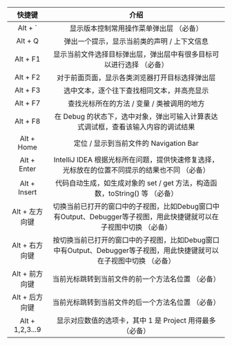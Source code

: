 | 快捷键                                          | 介绍                                                                                                                 |
|:--------------------:|:-------------------------------------------------------------------------:|
| Alt + `|显示版本控制常用操作菜单弹出层 （必备） |                                                                                                                      |
| Alt + Q                                         | 弹出一个提示，显示当前类的声明 / 上下文信息                                                                          |
| Alt + F1                                        | 显示当前文件选择目标弹出层，弹出层中有很多目标可以进行选择 （必备）                                                  |
| Alt + F2                                        | 对于前面页面，显示各类浏览器打开目标选择弹出层                                                                       |
| Alt + F3                                        | 选中文本，逐个往下查找相同文本，并高亮显示                                                                           |
| Alt + F7                                        | 查找光标所在的方法 / 变量 / 类被调用的地方                                                                           |
| Alt + F8                                        | 在 Debug 的状态下，选中对象，弹出可输入计算表达式调试框，查看该输入内容的调试结果                                    |
| Alt + Home                                      | 定位 / 显示到当前文件的 Navigation Bar                                                                               |
| Alt + Enter                                     | IntelliJ IDEA 根据光标所在问题，提供快速修复选择，光标放在的位置不同提示的结果也不同 （必备）                        |
| Alt + Insert                                    | 代码自动生成，如生成对象的 set / get 方法，构造函数，toString() 等 （必备）                                          |
| Alt + 左方向键                                  | 切换当前已打开的窗口中的子视图，比如Debug窗口中有Output、Debugger等子视图，用此快捷键就可以在子视图中切换 （必备）   |
| Alt + 右方向键                                  | 按切换当前已打开的窗口中的子视图，比如Debug窗口中有Output、Debugger等子视图，用此快捷键就可以在子视图中切换 （必备） |
| Alt + 前方向键                                  | 当前光标跳转到当前文件的前一个方法名位置 （必备）                                                                    |
| Alt + 后方向键                                  | 当前光标跳转到当前文件的后一个方法名位置 （必备）                                                                    |
| Alt + 1,2,3...9                                 | 显示对应数值的选项卡，其中 1 是 Project 用得最多 （必备）                                                            |

<v-comment idSufix="ideaShortcutsGuide"/>
